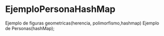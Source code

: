 # EjemploPersonaHashMap

Ejemplo de figuras geometricas(herencia, polimorfismo,hashmap)
Ejemplo de Personas(hashMap);
